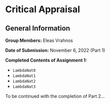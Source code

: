 # Critical Appraisal

## General Information

**Group Members:** Eleas Vrahnos

**Date of Submission:** November 6, 2022 (Part 1)

**Completed Contents of Assignment 1:**
- `LambdaNat0`
- `LambdaNat1`
- `LambdaNat2`
- `LambdaNat3`

To be continued with the completion of Part 2...

